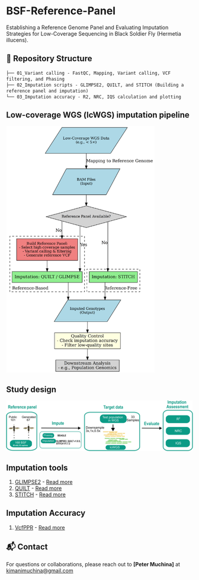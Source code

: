 # BSF-Reference-Panel
Establishing a Reference Genome Panel and Evaluating Imputation Strategies for Low-Coverage Sequencing in Black Soldier Fly (Hermetia illucens).

## 📁 Repository Structure

```
├── 01_Variant calling - FastQC, Mapping, Variant calling, VCF filtering, and Phasing
├── 02_Imputation scripts - GLIMPSE2, QUILT, and STITCH (Building a reference panel and imputation)
└── 03_Imputation accuracy - R2, NRC, IQS calculation and plotting
```

## Low-coverage WGS (lcWGS) imputation pipeline
<img src="Images/genomic_imputation_workflow.png" alt="Graph" width="400"/>

## Study design
<img src="Images/Study_design.png" alt="Graph"/>

## Imputation tools
1. [GLIMPSE2](https://odelaneau.github.io/GLIMPSE/) - [Read more](https://www.nature.com/articles/s41588-023-01438-3)
2. [QUILT](https://github.com/rwdavies/QUILT) - [Read more](https://www.nature.com/articles/s41588-021-00877-0)
3. [STITCH](https://github.com/rwdavies/STITCH) - [Read more](https://www.nature.com/articles/ng.3594)

## Imputation Accuracy
1. [VcfPPR](https://github.com/Zilong-Li/vcfppR) - [Read more](https://academic.oup.com/bioinformatics/article/40/2/btae049/7589925)

## 📬 Contact
For questions or collaborations, please reach out to **[Peter Muchina]** at [kimanimuchina@gmail.com](mailto:your.email@domain.com)